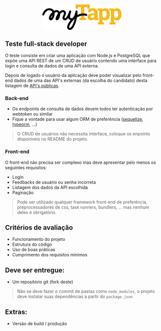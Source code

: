 <p align="center">
  <img width="260" src="https://raw.githubusercontent.com/myTapp/temos-vagas/master/logo_mytapp_primario.png?raw=true">
</p>

## Teste full-stack developer
O teste consiste em criar uma aplicação com Node.js e PostgreSQL que expõe uma API REST de um CRUD de usuário contendo uma interface para login e consulta de dados de uma API externa.

Depois de logado o usuário da aplicação deve poder visualizar pelo front-end dados de uma das API's externas (da escolha do candidato) desta listagem de [API's públicas](https://github.com/toddmotto/public-apis).

### Back-end
- Os endpoints de consulta de dados devem todos ter autenticação por webtoken ou similar
- Fique a vontade para usar algum ORM de preferência ([sequelize](https://github.com/sequelize/sequelize), [typeorm](https://github.com/typeorm/typeorm), ...)

> O CRUD de usuários não necessita interface, coloque os enpoints disponíveis no README do projeto.

### Front-end
O front-end não precisa ser complexo mas deve apresentar pelo menos os seguintes requisitos:
  - Login
  - Feedbacks de usuário ou senha incorreta
  - Listagem dos dados da API escolhida
  - Paginação
  
> Pode ser utilizado qualquer framework front-end de preferência, preprocessadores de css, task runners, bundlers, ... mas nenhum deles é obrigatório.

## Critérios de avaliação
- Funcionamento do projeto
- Estrutura do código
- Uso de boas práticas
- Cumprimento dos requisitos mínimos

## Deve ser entregue:
- Um repositório git (fork deste)
> Não se deve fazer o commit de pastas como `node_modules`, o projeto deve instalar suas dependências a partir do `package.json`

## Extras:
- Versão de build / produção
